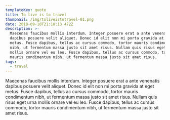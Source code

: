 ```yaml
---
templateKey: quote
title: To live is to travel
thumbnail: /img/toliveistotravel-01.png
date: 2018-09-18T21:10:13.472Z
description: >-
  Maecenas faucibus mollis interdum. Integer posuere erat a ante venenatis
  dapibus posuere velit aliquet. Donec id elit non mi porta gravida at eget
  metus. Fusce dapibus, tellus ac cursus commodo, tortor mauris condimentum
  nibh, ut fermentum massa justo sit amet risus. Nullam quis risus eget urna
  mollis ornare vel eu leo. Fusce dapibus, tellus ac cursus commodo, tortor
  mauris condimentum nibh, ut fermentum massa justo sit amet risus.
tags:
  - travel
---
```

Maecenas faucibus mollis interdum. Integer posuere erat a ante venenatis dapibus posuere velit aliquet. Donec id elit non mi porta gravida at eget metus. Fusce dapibus, tellus ac cursus commodo, tortor mauris condimentum nibh, ut fermentum massa justo sit amet risus. Nullam quis risus eget urna mollis ornare vel eu leo. Fusce dapibus, tellus ac cursus commodo, tortor mauris condimentum nibh, ut fermentum massa justo sit amet risus.
